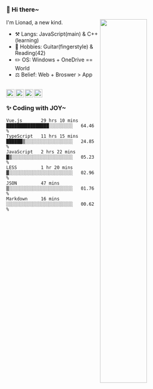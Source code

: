 ### 👋 Hi there~

[<img align="right" width="50%" src="https://github-readme-stats.vercel.app/api?username=Lionad-Morotar&show_icons=true">](https://metrics.lecoq.io/Lionad-Morotar?template=classic)

I'm Lionad, a new kind.

- ⚒️ Langs: JavaScript(main) & C++(learning)
- 🎨 Hobbies: Guitar(fingerstyle) & Reading(42)
- ✏️ OS: Windows + OneDrive == World
- ⚖️ Belief: Web + Broswer > App

<br />

<a href="https://www.lionad.art">
  <img align="left" alt="lionad-art" width="22px" src="https://cdn.jsdelivr.net/npm/simple-icons@3.1.0/icons/wordpress.svg" />
</a>
<a href="#1806234223">
  <img align="left" alt="1806234223" width="22px" src="https://cdn.jsdelivr.net/npm/simple-icons@3.1.0/icons/tencentqq.svg" />
</a>
<a href="https://www.zhihu.com/people/Lionad">
  <img align="left" alt="132yse" width="22px" src="https://cdn.jsdelivr.net/npm/simple-icons@3.1.0/icons/zhihu.svg" />
</a>
<a href="https://github.com/Lionad-Morotar">
  <img align="left" alt="yisar" width="22px" src="https://cdn.jsdelivr.net/npm/simple-icons@3.1.0/icons/github.svg" />
</a>

<br />

### ✨ Coding with JOY~

<!--START_SECTION:waka-->

```text
Vue.js       29 hrs 10 mins  ████████████████░░░░░░░░░   64.46 %
TypeScript   11 hrs 15 mins  ██████▒░░░░░░░░░░░░░░░░░░   24.85 %
JavaScript   2 hrs 22 mins   █▒░░░░░░░░░░░░░░░░░░░░░░░   05.23 %
LESS         1 hr 20 mins    ▓░░░░░░░░░░░░░░░░░░░░░░░░   02.96 %
JSON         47 mins         ▒░░░░░░░░░░░░░░░░░░░░░░░░   01.76 %
Markdown     16 mins         ░░░░░░░░░░░░░░░░░░░░░░░░░   00.62 %
```

<!--END_SECTION:waka-->

